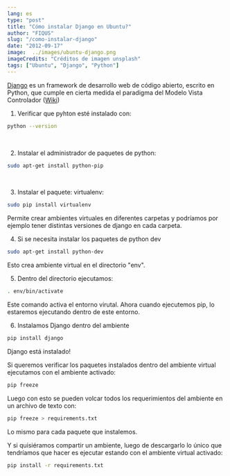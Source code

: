 ```yaml
---
lang: es
type: "post"
title: "Cómo instalar Django en Ubuntu?"
author: "FIQUS"
slug: "/como-instalar-django"
date: "2012-09-17"
image:  ../images/ubuntu-django.png
imageCredits: "Créditos de imagen unsplash"
tags: ["Ubuntu", "Django", "Python"]
---
```


[Django](https://www.djangoproject.com/") es un framework de desarrollo web de código abierto, escrito en Python, que cumple en cierta medida el paradigma del Modelo Vista Controlador ([Wiki](http://es.wikipedia.org/wiki/Django_(framework)))

1. Verificar que pyhton esté instalado con:

```bash
python --version
```
<br>

2. Instalar el administrador de paquetes de python:
```bash
sudo apt-get install python-pip
```
<br>

3. Instalar el paquete: virtualenv:
```bash
sudo pip install virtualenv
```
Permite crear ambientes virtuales en diferentes carpetas y podríamos por ejemplo tener distintas versiones de django en cada carpeta.
<br>

4. Si se necesita instalar los paquetes de python dev

```bash
sudo apt-get install python-dev
```
Esto crea ambiente virtual en el directorio "env".

5. Dentro del directorio ejecutamos:
```bash
. env/bin/activate
```
Este comando activa el entorno virutal. Ahora cuando ejecutemos pip, lo estaremos ejecutando dentro de este entorno.

6. Instalamos Django dentro del ambiente
```bash
pip install django
```

Django está instalado!

Si queremos verificar los paquetes instalados dentro del ambiente virtual ejecutamos con el ambiente activado:

```bash
pip freeze
```

Luego con esto se pueden volcar todos los requerimientos del ambiente en un archivo de texto con:
```bash
pip freeze > requirements.txt
```

Lo mismo para cada paquete que instalemos.

Y si quisiéramos compartir un ambiente, luego de descargarlo lo único que tendríamos que hacer es ejecutar estando con el ambiente virtual activado:
```bash
pip install -r requirements.txt
```
